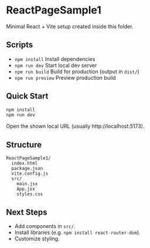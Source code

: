# ReactPageSample1

Minimal React + Vite setup created inside this folder.

## Scripts

- `npm install`  Install dependencies
- `npm run dev`  Start local dev server
- `npm run build` Build for production (output in `dist/`)
- `npm run preview` Preview production build

## Quick Start

```bash
npm install
npm run dev
```
Open the shown local URL (usually http://localhost:5173).

## Structure
```
ReactPageSample1/
  index.html
  package.json
  vite.config.js
  src/
    main.jsx
    App.jsx
    styles.css
```

## Next Steps
- Add components in `src/`.
- Install libraries (e.g. `npm install react-router-dom`).
- Customize styling.
